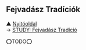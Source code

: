 ## Fejvadász Tradíciók

▲ [Nyitóoldal](start.md)\
→ [STUDY: Fejvadász Tradíció](https://github.com/kaktusztea/km100/wiki/STUDY.fejvadasz.tradicio)

⭕TODO⭕